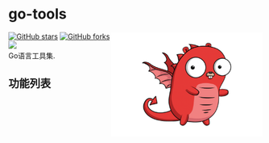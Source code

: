 # go-tools
<img align="right" width="300px" src="https://github.com/daniuEvan/go-tools/blob/master/access/img/4b63a9fcffdad43dd786ac0176b00854.png?raw=true">

[![GitHub stars](https://img.shields.io/github/stars/daniuEvan/go-tools)](https://github.com/daniuEvan/go-tools/stargazers)
[![GitHub forks](https://img.shields.io/github/forks/daniuEvan/go-tools)](https://github.com/daniuEvan/go-tools/network)
<a href=""><img src="https://img.shields.io/badge/golang-%3E%3D1.15.5-blue.svg" /></a>
<br/>
Go语言工具集.



## 功能列表
